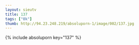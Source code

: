 ```yaml
--- 
layout: sieutv
title: 137
tags: ["0k"]
thumb: http://94.23.248.219/absoluporn-1/image/002/137.jpg
---
```

{% include absoluporn key="137" %} 
